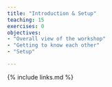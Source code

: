```yaml
---
title: "Introduction & Setup"
teaching: 15
exercises: 0
objectives:
- "Overall view of the workshop"
- "Getting to know each other"
- "Setup"

---
```



{% include links.md %}
